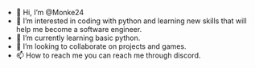 - 👋 Hi, I’m @Monke24
- 👀 I’m interested in coding with python and learning new skills that will help me become a software engineer.
- 🌱 I’m currently learning basic python.
- 💞️ I’m looking to collaborate on projects and games.
- 📫 How to reach me you can reach me through discord. 

<!---
Monke24/Monke24 is a ✨ special ✨ repository because its `README.md` (this file) appears on your GitHub profile.
You can click the Preview link to take a look at your changes.
--->
